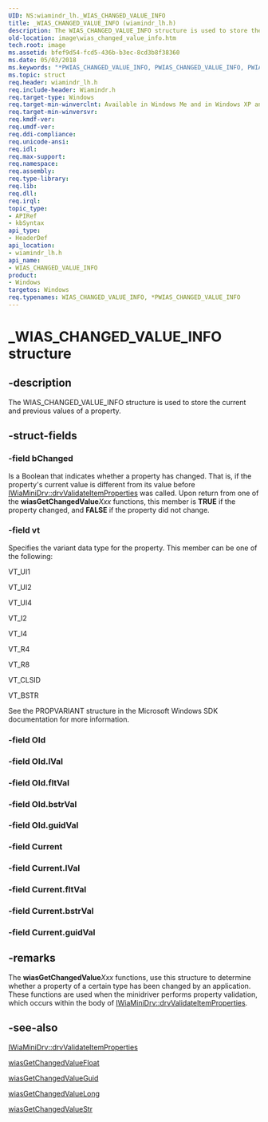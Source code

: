 ```yaml
---
UID: NS:wiamindr_lh._WIAS_CHANGED_VALUE_INFO
title: _WIAS_CHANGED_VALUE_INFO (wiamindr_lh.h)
description: The WIAS_CHANGED_VALUE_INFO structure is used to store the current and previous values of a property.
old-location: image\wias_changed_value_info.htm
tech.root: image
ms.assetid: bfef9d54-fcd5-436b-b3ec-8cd3b8f38360
ms.date: 05/03/2018
ms.keywords: "*PWIAS_CHANGED_VALUE_INFO, PWIAS_CHANGED_VALUE_INFO, PWIAS_CHANGED_VALUE_INFO structure pointer [Imaging Devices], WIAS_CHANGED_VALUE_INFO, WIAS_CHANGED_VALUE_INFO structure [Imaging Devices], _WIAS_CHANGED_VALUE_INFO, image.wias_changed_value_info, wiamindr_lh/PWIAS_CHANGED_VALUE_INFO, wiamindr_lh/WIAS_CHANGED_VALUE_INFO, wiastrct_0c1c5e66-1f26-471f-9916-117460b6a373.xml"
ms.topic: struct
req.header: wiamindr_lh.h
req.include-header: Wiamindr.h
req.target-type: Windows
req.target-min-winverclnt: Available in Windows Me and in Windows XP and later versions of the Windows operating systems.
req.target-min-winversvr: 
req.kmdf-ver: 
req.umdf-ver: 
req.ddi-compliance: 
req.unicode-ansi: 
req.idl: 
req.max-support: 
req.namespace: 
req.assembly: 
req.type-library: 
req.lib: 
req.dll: 
req.irql: 
topic_type:
- APIRef
- kbSyntax
api_type:
- HeaderDef
api_location:
- wiamindr_lh.h
api_name:
- WIAS_CHANGED_VALUE_INFO
product:
- Windows
targetos: Windows
req.typenames: WIAS_CHANGED_VALUE_INFO, *PWIAS_CHANGED_VALUE_INFO
---
```


# _WIAS_CHANGED_VALUE_INFO structure


## -description


The WIAS_CHANGED_VALUE_INFO structure is used to store the current and previous values of a property.


## -struct-fields




### -field bChanged

Is a Boolean that indicates whether a property has changed. That is, if the property's current value is different from its value before <a href="https://docs.microsoft.com/windows-hardware/drivers/ddi/content/wiamindr_lh/nf-wiamindr_lh-iwiaminidrv-drvvalidateitemproperties">IWiaMiniDrv::drvValidateItemProperties</a> was called. Upon return from one of the <b>wiasGetChangedValue</b><i>Xxx</i> functions, this member is <b>TRUE</b> if the property changed, and <b>FALSE</b> if the property did not change. 


### -field vt

Specifies the variant data type for the property. This member can be one of the following:

VT_UI1

VT_UI2

VT_UI4

VT_I2

VT_I4

VT_R4

VT_R8

VT_CLSID

VT_BSTR

See the PROPVARIANT structure in the Microsoft Windows SDK documentation for more information.


### -field Old


### -field Old.lVal

 


### -field Old.fltVal

 


### -field Old.bstrVal

 


### -field Old.guidVal

 


### -field Current


### -field Current.lVal

 


### -field Current.fltVal

 


### -field Current.bstrVal

 


### -field Current.guidVal

 




## -remarks



The <b>wiasGetChangedValue</b><i>Xxx</i> functions, use this structure to determine whether a property of a certain type has been changed by an application. These functions are used when the minidriver performs property validation, which occurs within the body of <a href="https://docs.microsoft.com/windows-hardware/drivers/ddi/content/wiamindr_lh/nf-wiamindr_lh-iwiaminidrv-drvvalidateitemproperties">IWiaMiniDrv::drvValidateItemProperties</a>.




## -see-also




<a href="https://docs.microsoft.com/windows-hardware/drivers/ddi/content/wiamindr_lh/nf-wiamindr_lh-iwiaminidrv-drvvalidateitemproperties">IWiaMiniDrv::drvValidateItemProperties</a>



<a href="https://docs.microsoft.com/windows-hardware/drivers/ddi/content/wiamdef/nf-wiamdef-wiasgetchangedvaluefloat">wiasGetChangedValueFloat</a>



<a href="https://docs.microsoft.com/windows-hardware/drivers/ddi/content/wiamdef/nf-wiamdef-wiasgetchangedvalueguid">wiasGetChangedValueGuid</a>



<a href="https://docs.microsoft.com/windows-hardware/drivers/ddi/content/wiamdef/nf-wiamdef-wiasgetchangedvaluelong">wiasGetChangedValueLong</a>



<a href="https://docs.microsoft.com/windows-hardware/drivers/ddi/content/wiamdef/nf-wiamdef-wiasgetchangedvaluestr">wiasGetChangedValueStr</a>
 

 

